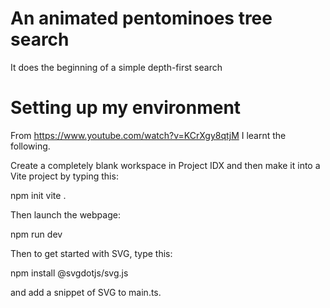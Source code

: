# An animated pentominoes tree search

It does the beginning of a simple depth-first search

# Setting up my environment

From https://www.youtube.com/watch?v=KCrXgy8qtjM I learnt the following.

Create a completely blank workspace in Project IDX and then
make it into a Vite project by typing this:

npm init vite .

Then launch the webpage:

npm run dev

Then to get started with SVG, type this:

npm install @svgdotjs/svg.js

and add a snippet of SVG to main.ts.
